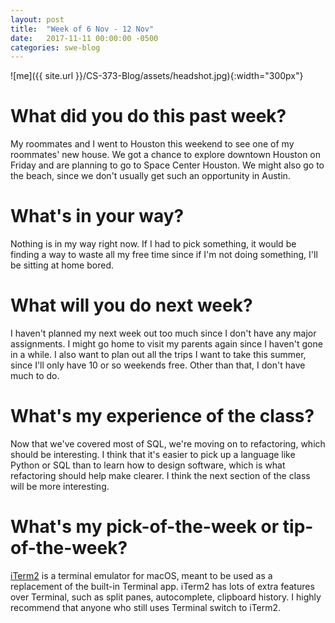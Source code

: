 ```yaml
---
layout: post
title:  "Week of 6 Nov - 12 Nov"
date:   2017-11-11 00:00:00 -0500
categories: swe-blog
---
```

![me]({{ site.url }}/CS-373-Blog/assets/headshot.jpg){:width="300px"}

# What did you do this past week?
My roommates and I went to Houston this weekend to see one of my roommates' new house. We got a chance to explore downtown Houston on Friday and are planning to go to Space Center Houston. We might also go to the beach, since we don't usually get such an opportunity in Austin.

# What's in your way?
Nothing is in my way right now. If I had to pick something, it would be finding a way to waste all my free time since if I'm not doing something, I'll be sitting at home bored.

# What will you do next week?
I haven't planned my next week out too much since I don't have any major assignments. I might go home to visit my parents again since I haven't gone in a while. I also want to plan out all the trips I want to take this summer, since I'll only have 10 or so weekends free. Other than that, I don't have much to do.

# What's my experience of the class?
Now that we've covered most of SQL, we're moving on to refactoring, which should be interesting. I think that it's easier to pick up a language like Python or SQL than to learn how to design software, which is what refactoring should help make clearer. I think the next section of the class will be more interesting.

# What's my pick-of-the-week or tip-of-the-week?
[iTerm2](https://www.iterm2.com/index.html) is a terminal emulator for macOS, meant to be used as a replacement of the built-in Terminal app. iTerm2 has lots of extra features over Terminal, such as split panes, autocomplete, clipboard history. I highly recommend that anyone who still uses Terminal switch to iTerm2.
